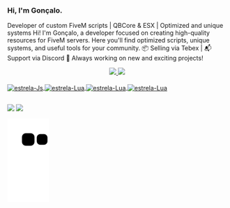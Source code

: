 ### Hi, I'm Gonçalo.

Developer of custom FiveM scripts | QBCore & ESX | Optimized and unique systems
Hi! I'm Gonçalo, a developer focused on creating high-quality resources for FiveM servers. Here you'll find optimized scripts, unique systems, and useful tools for your community.
📦 Selling via Tebex | 📬 Support via Discord
🚧 Always working on new and exciting projects!

<div align="center">
  <a href="https://github.com/estrela91pt">
  <img height="180em" src="https://github-readme-stats.vercel.app/api?username=estrela91pt&show_icons=true&theme=dark&include_all_commits=true&count_private=true"/>
  <img height="180em" src="https://github-readme-stats.vercel.app/api/top-langs/?username=estrela91pt&layout=compact&langs_count=7&theme=dark"/>
</div>
<div style="display: inline_block"><br>
  <img align="center" alt="estrela-Js" height="30" width="40" src="https://cdn.jsdelivr.net/gh/devicons/devicon/icons/javascript/javascript-original.svg">
  <img align="center" alt="estrela-Lua" height="30" width="40" src="https://cdn.jsdelivr.net/gh/devicons/devicon/icons/lua/lua-original-wordmark.svg">
  <img align="center" alt="estrela-Lua" height="30" width="40" src="https://cdn.jsdelivr.net/gh/devicons/devicon/icons/html5/html5-original.svg">
  <img align="center" alt="estrela-Lua" height="30" width="40" src="https://cdn.jsdelivr.net/gh/devicons/devicon/icons/python/python-original.svg">        
</div>
  
  ##
 
<div> 
 	<a href="https://www.twitch.tv/goncaloestrelapt" target="_blank"><img src="https://img.shields.io/badge/Twitch-9146FF?style=for-the-badge&logo=twitch&logoColor=white" target="_blank"></a>
 <a href="https://discord.gg/vkSmS7DZTk" target="_blank"><img src="https://img.shields.io/badge/Discord-7289DA?style=for-the-badge&logo=discord&logoColor=white" target="_blank"></a> 
  
  ![Snake animation](https://github.com/rafaballerini/rafaballerini/blob/output/github-contribution-grid-snake.svg)
 
</div>

